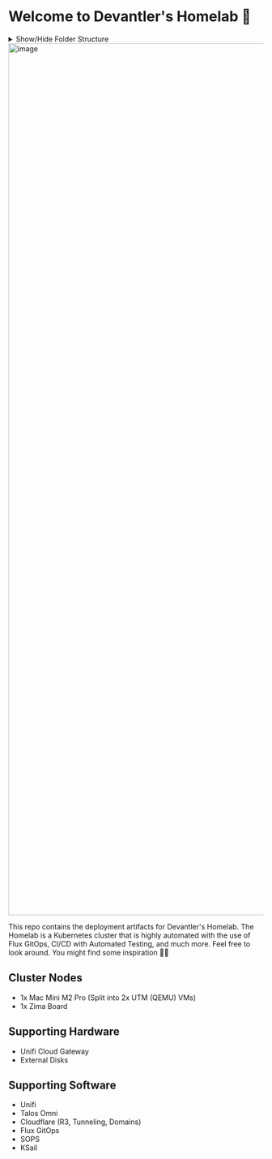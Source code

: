 # Welcome to Devantler's Homelab 🚀

<details>
  <summary>Show/Hide Folder Structure</summary>

<!-- readme-tree start -->
```
.
├── .github
│   └── workflows
├── .vscode
├── k8s
│   ├── clusters
│   │   ├── homelab-ksail
│   │   │   ├── flux-system
│   │   │   └── variables
│   │   └── homelab-prod
│   │       ├── flux-system
│   │       └── variables
│   ├── environments
│   │   └── talos
│   │       └── infrastructure
│   │           └── patches
│   └── manifests
│       ├── apps
│       │   └── patches
│       ├── infrastructure
│       │   ├── configmaps
│       │   ├── ingresses
│       │   ├── patches
│       │   └── pvcs
│       └── infrastructure-crds
│           └── middlewares
└── talos
    └── patches
        ├── cluster
        └── nodes

29 directories
```
<!-- readme-tree end -->

</details>

<img width="1720" alt="image" src="https://github.com/devantler/homelab/assets/26203420/de0268be-cadb-4128-90d1-11da5925450a">

This repo contains the deployment artifacts for Devantler's Homelab. The Homelab is a Kubernetes cluster that is highly automated with the use of Flux GitOps, CI/CD with Automated Testing, and much more. Feel free to look around. You might find some inspiration 🙌🏻

## Cluster Nodes

- 1x Mac Mini M2 Pro (Split into 2x UTM (QEMU) VMs)
- 1x Zima Board

## Supporting Hardware

- Unifi Cloud Gateway
- External Disks

## Supporting Software

- Unifi
- Talos Omni
- Cloudflare (R3, Tunneling, Domains)
- Flux GitOps
- SOPS
- KSail

